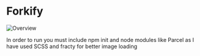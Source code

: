 # Forkify
![Overview](https://github.com/aaryaman034/Forkify/assets/113224774/bdec1d32-9a88-43b8-8873-6cd531c6b100)
<p>In order to run you must include npm init and node modules like Parcel as I have used SCSS and fracty for better image loading</p>
